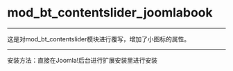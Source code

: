 ﻿# mod_bt_contentslider_joomlabook

---------------------------------

这是对mod_bt_contentslider模块进行覆写，增加了小图标的属性。

---------------------------------

安装方法：直接在Joomla!后台进行扩展安装里进行安装